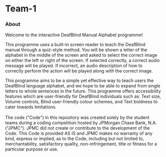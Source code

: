 # Team-1
### About ###

Welcome to the interactive DeafBlind Manual Alphabet programme!

This programme uses a built-in screen reader to teach the DeafBlind manual through a quiz-style method. You will be shown a letter of the alphabet in the middle of the screen and asked to select the correct image on either the left or right of the screen. If selected correctly, a correct audio message will be played. If incorrect, an audio description of how to correctly perform the action will be played along with the correct image.

This programme aims to be a simple yet effective way to teach users the DeafBlind language alphabet, and we hope to be able to expand from single letters to whole sentences in the future. This programme offers accessibility features which are user-friendly for DeafBlind individuals such as: Text size, Volume controls, Blind user-friendly colour schemes, and Text boldness to cater towards limitations. 
 <br /> <br /> The code ("Code") in this repository was created solely by the student teams during a coding competition hosted by JPMorgan Chase Bank, N.A. ("JPMC"). JPMC did not create or contribute to the development of the Code. This Code is provided AS IS and JPMC makes no warranty of any kind, express or implied, as to the Code, including but not limited to, merchantability, satisfactory quality, non-infringement, title or fitness for a particular purpose or use.